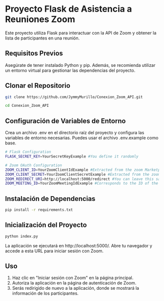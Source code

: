 # Proyecto Flask de Asistencia a Reuniones Zoom

Este proyecto utiliza Flask para interactuar con la API de Zoom y obtener la lista de participantes en una reunión.

## Requisitos Previos

Asegúrate de tener instalado Python y pip. Además, se recomienda utilizar un entorno virtual para gestionar las dependencias del proyecto.

## Clonar el Repositorio

```bash
git clone https://github.com/JymmyMurillo/Conexion_Zoom_API.git

cd Conexion_Zoom_API
```

## Configuración de Variables de Entorno
Crea un archivo .env en el directorio raíz del proyecto y configura las variables de entorno necesarias. Puedes usar el archivo .env.example como base.

```bash
# Flask Configuration
FLASK_SECRET_KEY=YourSecretKeyExample #You define it randomly

# Zoom OAuth Configuration
ZOOM_CLIENT_ID=YourZoomClientIdExample #Extracted from the zoom Marketplace app
ZOOM_CLIENT_SECRET=YourZoomClientSecretExample #Extracted from the zoom Marketplace app
ZOOM_REDIRECT_URI=http://localhost:5000/redirect #You can leave this same value, it corresponds to the port where the application will be executed
ZOOM_MEETING_ID=YourZoomMeetingIdExample #Corresponds to the ID of the meeting to be reviewed, it must be changed each time a new meeting is created.
```

## Instalación de Dependencias
```bash
pip install -r requirements.txt
```

## Inicialización del Proyecto
```bash
python index.py
```
La aplicación se ejecutará en http://localhost:5000/. Abre tu navegador y accede a esta URL para iniciar sesión con Zoom.

## Uso
1. Haz clic en "Iniciar sesión con Zoom" en la página principal.
2. Autoriza la aplicación en la página de autenticación de Zoom.
3. Serás redirigido de nuevo a la aplicación, donde se mostrará la información de los participantes.

